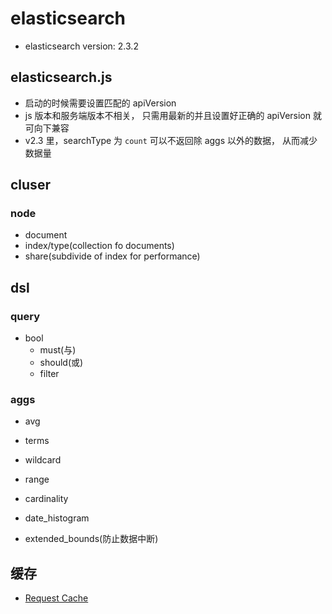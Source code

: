 # elasticsearch

* elasticsearch version: 2.3.2

## elasticsearch.js

* 启动的时候需要设置匹配的 apiVersion
* js 版本和服务端版本不相关， 只需用最新的并且设置好正确的 apiVersion 就可向下兼容
* v2.3 里，searchType 为 `count` 可以不返回除 aggs 以外的数据， 从而减少数据量

## cluser

### node

* document
* index/type(collection fo documents)
* share(subdivide of index for performance)

## dsl

### query

* bool
  * must(与)
  * should(或)
  * filter

### aggs

* avg
* terms
* wildcard
* range
* cardinality
* date_histogram

* extended_bounds(防止数据中断)

## 缓存

* [Request Cache](https://www.elastic.co/guide/en/elasticsearch/reference/2.3/shard-request-cache.html)
